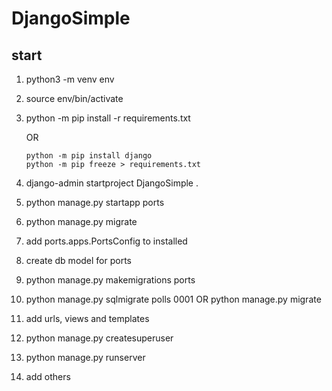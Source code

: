 # DjangoSimple

## start

1. python3 -m venv env

2. source env/bin/activate

3. python -m pip install -r requirements.txt

    OR

    ```shell
    python -m pip install django
    python -m pip freeze > requirements.txt
    ```

4. django-admin startproject DjangoSimple .

5. python manage.py startapp ports

6. python manage.py migrate

7. add ports.apps.PortsConfig to installed

8. create db model for ports

9. python manage.py makemigrations ports

10. python manage.py sqlmigrate polls 0001 OR python manage.py migrate

11. add urls, views and templates

12. python manage.py createsuperuser

13. python manage.py runserver

14. add others

